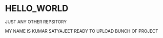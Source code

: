 # HELLO_WORLD
JUST ANY OTHER REPSITORY

MY NAME IS KUMAR SATYAJEET READY TO UPLOAD BUNCH OF PROJECT
